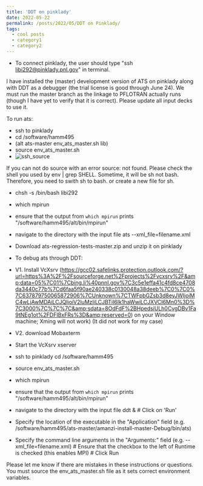 ```yaml
---
title: 'DDT on pinklady'
date: 2022-05-22
permalink: /posts/2022/05/DDT on Pinklady/
tags:
  - cool posts
  - category1
  - category2
---
```

* To connect pinklady, the user should type "ssh libi292@pinklady.pnl.gov" in terminal.

I have installed the (master) development version of ATS on pinklady along with DDT as a debugger (the trial license is good through June 24). 
We must run the master branch as the linkage to PFLOTRAN actually runs (though I have yet to verify that it is correct). 
Please update all input decks to use it.

To run ats: 

* ssh to pinklady
* cd /software/hamm495
* (alt ats-master env_ats_master.sh lib)
* source env_ats_master.sh
* ![ssh_source](https://user-images.githubusercontent.com/21980320/168872974-dc36357d-c1b8-4bfb-a53e-b2b5b626aa13.png)


If you can not do source with an error source: not found. 
Please check the shell you used by env | grep SHELL.
Sometime, it will be sh not bash. Therefore, you need to swith sh to bash. or create a new file for sh.
* chsh -s /bin/bash libi292 
* which mpirun      
* ensure that the output from `which mpirun` prints "/software/hamm495/alt/bin/mpirun"
* navigate to the directory with the input file ats --xml_file=filename.xml

* Download ats-regression-tests-master.zip and unzip it on pinklady

* To debug ats through DDT:

* V1. Install VcXsrv (https://gcc02.safelinks.protection.outlook.com/?url=https%3A%2F%2Fsourceforge.net%2Fprojects%2Fvcxsrv%2F&amp;data=05%7C01%7Cbing.li%40pnnl.gov%7C3c5e1effa41c4fd8ce4708da3440c77b%7Cd6faa5f90ae240338c0130048a38deeb%7C0%7C0%7C637879750065872906%7CUnknown%7CTWFpbGZsb3d8eyJWIjoiMC4wLjAwMDAiLCJQIjoiV2luMzIiLCJBTiI6Ik1haWwiLCJXVCI6Mn0%3D%7C3000%7C%7C%7C&amp;sdata=8OdFdF%2BHpedsiULh0CvgDBv1Fa9tNEg1ot%2FDFIBxFRs%3D&amp;reserved=0) on your Window machine; Xming will not work) (It did not work for my case)
* V2. download Mobaxterm
* Start the VcXsrv xserver 
* ssh to pinklady cd /software/hamm495 
* source env_ats_master.sh
* which mpirun      
* ensure that the output from `which mpirun` prints "/software/hamm495/alt/bin/mpirun"
* navigate to the directory with the input file ddt & # Click on 'Run'
* Specify the location of the executable in the "Application" field (e.g. /software/hamm495/ats-master/amanzi-install-master-Debug/bin/ats)
* Specify the command line arguments in the "Arguments:" field (e.g. --xml_file=filename.xml) # Ensure that the checkbox to the left of Runtime is checked (this enables MPI) # Click Run

Please let me know if there are mistakes in these instructions or questions.  You must source the env_ats_master.sh file as it sets correct environment variables.
